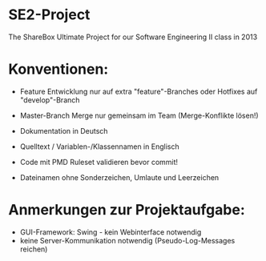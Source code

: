 SE2-Project
===========

The ShareBox Ultimate Project for our Software Engineering II class in 2013


Konventionen:
=============

- Feature Entwicklung nur auf extra "feature"-Branches oder Hotfixes auf "develop"-Branch 
- Master-Branch Merge nur gemeinsam im Team (Merge-Konflikte lösen!)

- Dokumentation in Deutsch
- Quelltext / Variablen-/Klassennamen in Englisch

- Code mit PMD Ruleset validieren bevor commit!

- Dateinamen ohne Sonderzeichen, Umlaute und Leerzeichen



Anmerkungen zur Projektaufgabe:
===============================

- GUI-Framework: Swing - kein Webinterface notwendig
- keine Server-Kommunikation notwendig (Pseudo-Log-Messages reichen)